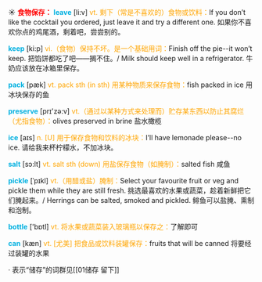 ☀ <font color="red">**食物保存：**</font>
<font color="sky blue">**leave**</font> [li:v] 
<font color="orange">vt. 剩下（常是不喜欢的）食物或饮料：</font>If you don’t like the cocktail you ordered, just leave it and try a different one. 如果你不喜欢你点的鸡尾酒，剩着吧，尝尝别的。

<font color="sky blue">**keep**</font> [ki:p] 
<font color="orange">vi.（食物）保持不坏。是一个基础用词：</font>Finish off the pie--it won’t keep. 把馅饼都吃了吧——搁不住。/ Milk should keep well in a refrigerator. 牛奶应该放在冰箱里保存。

<font color="sky blue">**pack**</font> [pæk] 
<font color="orange">vt. pack sth (in sth) 用某种物质来保存食物：</font>fish packed in ice 用冰块保存的鱼

<font color="sky blue">**preserve**</font> [prɪ'zə:v] 
<font color="orange">vt.（通过以某种方式来处理而）贮存某东西以防止其腐烂（尤指食物）：</font>olives preserved in brine 盐水橄榄

<font color="sky blue">**ice**</font> [aɪs] 
<font color="orange">n. [U] 用于保存食物和饮料的冰块：</font>I’ll have lemonade please--no ice. 请给我来杯柠檬水，不加冰块。

<font color="sky blue">**salt**</font> [sɔ:lt] 
<font color="orange">vt. salt sth (down) 用盐保存食物（如腌制）：</font>salted fish 咸鱼
           
<font color="sky blue">**pickle**</font> [ˈpɪkl]
<font color="orange">vt.（用醋或盐）腌制：</font>Select your favourite fruit or veg and pickle them while they are still fresh. 挑选最喜欢的水果或蔬菜，趁着新鲜把它们腌起来。/ Herrings can be salted, smoked and pickled. 鲱鱼可以盐腌、熏制和泡制。

<font color="sky blue">**bottle**</font> ['bɒtl] 
<font color="orange">vt. 将水果或蔬菜装入玻璃瓶以保存之：</font>了解即可

<font color="sky blue">**can**</font> [kæn] 
<font color="orange">vt. [尤美] 把食品或饮料装罐保存：</font>fruits that will be canned 将要经过装罐的水果

· 表示“储存”的词群见[[01储存 留下]]
